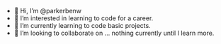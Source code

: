 - 👋 Hi, I’m @parkerbenw
- 👀 I’m interested in learning to code for a career.
- 🌱 I’m currently learning to code basic projects.
- 💞️ I’m looking to collaborate on ... nothing currently until I learn more.

<!---
parkerbenw/parkerbenw is a ✨ special ✨ repository because its `README.md` (this file) appears on your GitHub profile.
You can click the Preview link to take a look at your changes.
--->
